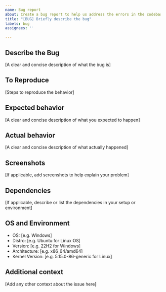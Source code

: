 ```yaml
---
name: Bug report
about: Create a bug report to help us address the errors in the codebase
title: "[BUG] Briefly describe the bug"
labels: bug
assignees: ''

---
```


## Describe the Bug
[A clear and concise description of what the bug is]

## To Reproduce
[Steps to reproduce the behavior]

## Expected behavior
[A clear and concise description of what you expected to happen]

## Actual behavior
[A clear and concise description of what actually happened]

## Screenshots
[If applicable, add screenshots to help explain your problem]

## Dependencies
[If applicable, describe or list the dependencies in your setup or environment]

## OS and Environment
- OS: [e.g. Windows]
- Distro: [e.g. Ubuntu for Linux OS]
- Version: [e.g. 22H2 for Windows]
- Architecture: [e.g. x86_64/amd64]
- Kernel Version: [e.g. 5.15.0-86-generic for Linux]

## Additional context
[Add any other context about the issue here]
